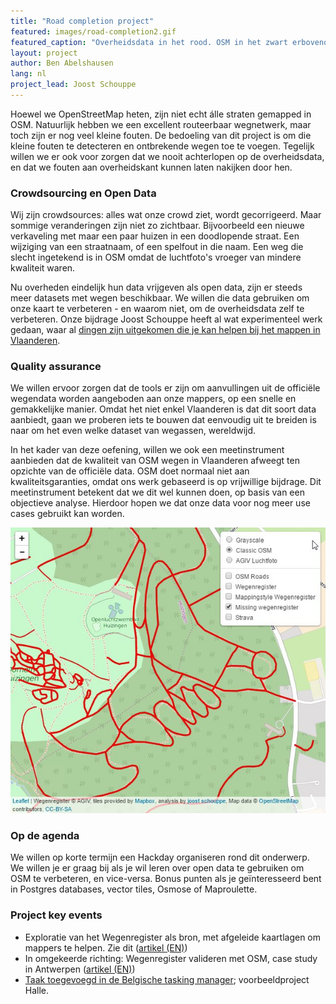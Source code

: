 ```yaml
---
title: "Road completion project"
featured: images/road-completion2.gif
featured_caption: "Overheidsdata in het rood. OSM in het zwart erbovenop. In de loop der tijd worden plaatsen waar er geen OSM wegen zijn (en je dus rood ziet) alsmaar zeldzamer."
layout: project
author: Ben Abelshausen
lang: nl
project_lead: Joost Schouppe
---
```


Hoewel we OpenStreetMap heten, zijn niet echt álle straten gemapped in OSM. Natuurlijk hebben we een excellent routeerbaar wegnetwerk, maar toch zijn er nog veel kleine fouten. De bedoeling van dit project is om die kleine fouten te detecteren en ontbrekende wegen toe te voegen. Tegelijk willen we er ook voor zorgen dat we nooit achterlopen op de overheidsdata, en dat we fouten aan overheidskant kunnen laten nakijken door hen.

### Crowdsourcing en Open Data

Wij zijn crowdsources: alles wat onze crowd ziet, wordt gecorrigeerd. Maar sommige veranderingen zijn niet zo zichtbaar. Bijvoorbeeld een nieuwe verkaveling met maar een paar huizen in een doodlopende straat. Een wijziging van een straatnaam, of een spelfout in die naam. Een weg die slecht ingetekend is in OSM omdat de luchtfoto's vroeger van mindere kwaliteit waren.

Nu overheden eindelijk hun data vrijgeven als open data, zijn er steeds meer datasets met wegen beschikbaar. We willen die data gebruiken om onze kaart te verbeteren - en waarom niet, om de overheidsdata zelf te verbeteren. Onze bijdrage Joost Schouppe heeft al wat experimenteel werk gedaan, waar al [dingen zijn uitgekomen die je kan helpen bij het mappen in Vlaanderen](http://www.openstreetmap.org/user/joost%20schouppe/diary/39250).

### Quality assurance

We willen ervoor zorgen dat de tools er zijn om aanvullingen uit de officiële wegendata worden aangeboden aan onze mappers, op een snelle en gemakkelijke manier. Omdat het niet enkel Vlaanderen is dat dit soort data aanbiedt, gaan we proberen iets te bouwen dat eenvoudig uit te breiden is naar om het even welke dataset van wegassen, wereldwijd.

In het kader van deze oefening, willen we ook een meetinstrument aanbieden dat de kwaliteit van OSM wegen in Vlaanderen afweegt ten opzichte van de officiële data. OSM doet normaal niet aan kwaliteitsgaranties, omdat ons werk gebaseerd is op vrijwillige bijdrage. Dit meetinstrument betekent dat we dit wel kunnen doen, op basis van een objectieve analyse.  Hierdoor hopen we dat onze data voor nog meer use cases gebruikt kan worden.

![](/assets/images/road-completion1.jpg)

### Op de agenda

We willen op korte termijn een Hackday organiseren rond dit onderwerp. We willen je er graag bij als je wil leren over open data te gebruiken om OSM te verbeteren, en vice-versa. Bonus punten als je geïnteresseerd bent in Postgres databases, vector tiles, Osmose of Maproulette.

### Project key events

* Exploratie van het Wegenregister als bron, met afgeleide kaartlagen om mappers te helpen. Zie dit ([artikel (EN)](http://www.openstreetmap.org/user/joost%20schouppe/diary/39250))
* In omgekeerde richting: Wegenregister valideren met OSM, case study in Antwerpen ([artikel (EN)](http://www.openstreetmap.org/user/joost%20schouppe/diary/39573))
* [Taak toegevoegd in de Belgische tasking manager](https://tasks.osm.be/project/2); voorbeeldproject Halle.

